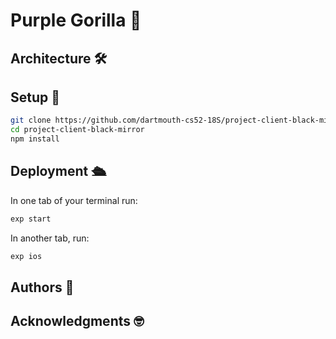 # Purple Gorilla 🦍

## Architecture 🛠

## Setup 🚀
```bash
git clone https://github.com/dartmouth-cs52-18S/project-client-black-mirror.git
cd project-client-black-mirror
npm install
```

## Deployment 🛳
In one tab of your terminal run:
```bash
exp start
```
In another tab, run:
```bash
exp ios
```

## Authors 📝

## Acknowledgments 🤓
